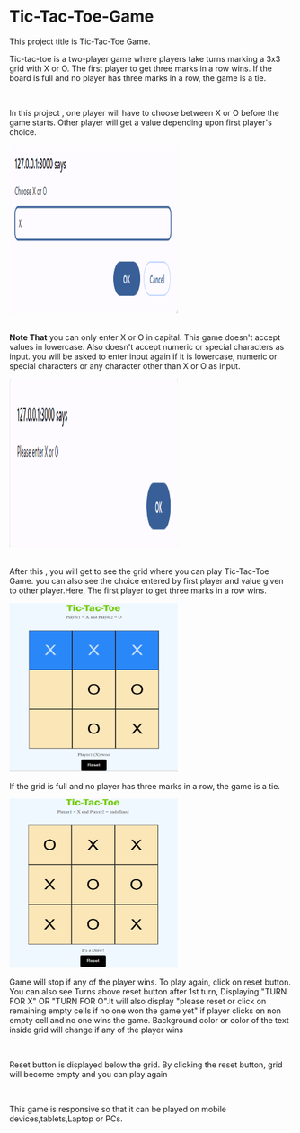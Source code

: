 # Tic-Tac-Toe-Game
This project title is Tic-Tac-Toe Game.<br>
<p>Tic-tac-toe is a two-player game where players take turns marking a 3x3 grid with X or O. The first player to get three marks in a row wins. If the board is full and no player has three marks in a row, the game is a tie.</p><br>

<p> In this project , one player will have to choose between X or O before the game starts. Other player will get a value depending upon first player's choice.<br><p><img src="/images/choice.png" width="300" height="300"></p><br> <strong>Note That</strong> you can only enter X or O in capital. This game doesn't accept values in lowercase. Also doesn't accept numeric or special characters as input. you will be asked to enter input again if it is lowercase, numeric or special characters or any character other than X or O as input.<br><p><img src="/images/invalid choice.png" width="300" height="300"></p><br> After this , you will get to see the grid where you can play Tic-Tac-Toe Game. you can also see the choice entered by first player and value given to other player.Here, The first player to get three marks in a row wins. <br><p><img src="/images/wins.png" width="300" height="300"></p>
 If the grid is full and no player has three marks in a row, the game is a tie.<br>
 <p><img src="/images/Draw.png" width="300" height="300"></p>
Game will stop if any of the player wins. To play again, click on reset button.<br>You can also see Turns above reset button after 1st turn, Displaying "TURN FOR X" OR "TURN FOR O".It will also display "please reset or click on remaining empty cells if no one won the game yet" if player clicks on non empty cell and no one wins the game. Background color or color of the text inside grid will change if any of the player wins</p><br><p>Reset button is displayed below the grid. By clicking the reset button, grid will become empty and you can play again </p><br>
<p>This game is responsive so that it can be played on mobile devices,tablets,Laptop or PCs.</p>
